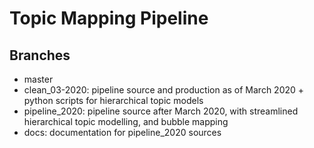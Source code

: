 # Topic Mapping Pipeline

## Branches

- master
- clean_03-2020: pipeline source and production as of March 2020 + python scripts for hierarchical topic models
- pipeline_2020: pipeline source after March 2020, with streamlined hierarchical topic modelling, and bubble mapping
- docs: documentation for pipeline_2020 sources
